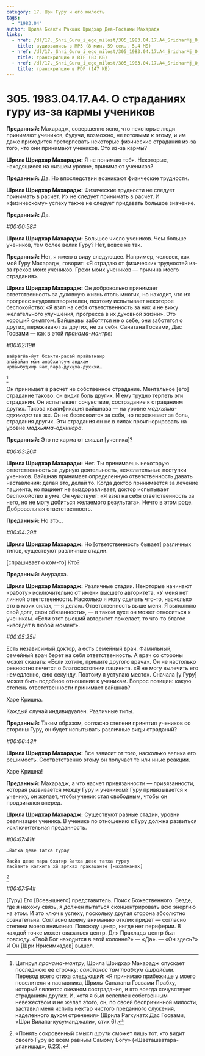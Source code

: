 ```yaml
---
category: 17. Шри Гуру и его милость
tags:
  - "1983.04"
author: Шрила Бхакти Ракшак Шридхар Дев-Госвами Махарадж
links:
  - href: /dl/17._Shri_Guru_i_ego_milost/305_1983.04.17.A4_SridharMj_O_stradaniyah_guru_iz-za_karmy_uchenikov.mp3
    title: аудиозапись в MP3 (8 мин. 59 сек., 5,4 МБ)
  - href: /dl/17._Shri_Guru_i_ego_milost/305_1983.04.17.A4_SridharMj_O_stradaniyah_guru_iz-za_karmy_uchenikov.rtf
    title: транскрипцию в RTF (83 КБ)
  - href: /dl/17._Shri_Guru_i_ego_milost/305_1983.04.17.A4_SridharMj_O_stradaniyah_guru_iz-za_karmy_uchenikov.pdf
    title: транскрипцию в PDF (147 КБ)
---
```


# 305. 1983.04.17.A4. О страданиях гуру из-за кармы учеников

**Преданный:** Махарадж, совершенно ясно, что некоторые люди принимают учеников, будучи, возможно, не готовыми к этому, и им даже приходится претерпевать некоторые физические страдания из-за того, что они принимают учеников. Это из-за кармы?

**Шрила Шридхар Махарадж:** Я не понимаю тебя. Некоторые, находящиеся на низшем уровне, принимают учеников?

**Преданный:** Да. Но впоследствии возникают физические трудности.

**Шрила Шридхар Махарадж:** Физические трудности не следует принимать в расчет. Их не следует принимать в расчет. И «физическому» успеху также не следует придавать большое значение.

**Преданный:** Да.

*#00:00:58#*

**Шрила Шридхар Махарадж:** Большое число учеников. Чем больше учеников, тем более велик Гуру? Нет, вовсе не так.

**Преданный:** Нет, я имею в виду следующее. Например, человек, как мой Гуру Махарадж, говорит: «Я страдаю от физических трудностей из-за грехов моих учеников. Грехи моих учеников — причина моего страдания».

**Шрила Шридхар Махарадж:** Он добровольно принимает ответственность за духовную жизнь столь многих, но находит, что их прогресс неудовлетворителен, поэтому испытывает некоторое беспокойство: «Я взял на себя ответственность за них и не вижу желательного улучшения, прогресса в их духовной жизни». Это хороший симптом. Вайшнавы заботятся не о себе, они заботятся о других, переживают за других, не за себя. Санатана Госвами, Дас Госвами — как в этой *пранама-мантре*:

*#00:02:19#*

    вайрāгйа-йуг бхакти-расам̇ прайатнаир
    апāйайан мāм анабхипсум андхам
    кр̣пāмбудхир йах̣ пара-дух̣кха-духкхи…
[^_ftn1]

Он принимает в расчет не собственное страдание. Ментальное [его] страдание таково: он видит боль других. И ему трудно терпеть эти страдания. Он испытывает сочувствие, сострадание к страданиям других. Такова квалификация вайшнава — на уровне *мадхьяма-адхикара* так же. Он не беспокоится за себя, но переживает за боль, страдания других. Эти страдания он не в силах проигнорировать на уровне *мадхьяма-адхикара*.

**Преданный:** Это не карма от *шишьи* [ученика]?

*#00:03:26#*

**Шрила Шридхар Махарадж:** Нет. Ты принимаешь некоторую ответственность за дурную деятельность, нежелательные поступки учеников. Вайшнав принимает определенную ответственность давать наставления: делай это, делай то. Когда доктор принимается за лечение пациента, но пациент не выздоравливает, доктор испытывает беспокойство в уме. Он чувствует: «Я взял на себя ответственность за него, но не могу добиться желаемого результата». Нечто в этом роде. Добровольная ответственность.

**Преданный:** Но это…

*#00:04:29#*

**Шрила Шридхар Махарадж:** Но [ответственность бывает] различных типов, существуют различные стадии.

[спрашивает о ком-то] Кто?

**Преданный:** Анурадха.

**Шрила Шридхар Махарадж:** Различные стадии. Некоторые начинают «работу» исключительно от имени высшего авторитета. «У меня нет личной ответственности. Насколько я могу сделать что-то, насколько это в моих силах, — я делаю. Ответственность выше меня. Я выполняю свой долг, свои обязанности», — в таком духе он может относиться к ученикам. «Если этот высший авторитет пожелает, то что-то благое низойдет в любой момент».

*#00:05:25#*

Есть независимый доктор, а есть семейный врач. Фамильный, семейный врач берет на себя ответственность. А врач со стороны может сказать: «Если хотите, примите другого врача». Он не настолько ревностно печется о благосостоянии пациента. «Я не могу вылечить его немедленно, сию секунду. Поэтому я уступаю место». Сначала [у Гуру] может быть подобное отношение к ученикам. Вопрос позиции: какую степень ответственности принимает вайшнав?

Харе Кришна.

Каждый случай индивидуален. Различные типы.

**Преданный:** Таким образом, согласно степени принятия учеников со стороны Гуру, он будет испытывать различные виды страданий?

*#00:06:43#*

**Шрила Шридхар Махарадж:** Все зависит от того, насколько велика его решимость. Соответственно этому он получает те или иные реакции.

Харе Кришна!

**Преданный:** Махарадж, а что насчет привязанности — привязанности, которая развивается между Гуру и учеником? Гуру привязывается к ученику, он желает, чтобы ученик стал свободным, чтобы он продвигался вперед.

**Шрила Шридхар Махарадж:** Существуют разные стадии, уровни реализации ученика. В ученике по отношению к Гуру должна развиться исключительная преданность.

*#00:07:41#*

    …йатха деве татха гурау

    йасйа деве пара бхатир йатха деве татха гурау
    тасйаите катхита хй артхах пракашанте [махатманах]
[^_ftn2]

*#00:07:54#*

[Гуру] Его [Всевышнего] представитель. Поиск Божественного. Везде, где я нахожу связь, я должен пытаться сконцентрировать всю энергию на этом. И это ключ к успеху, поскольку другая сторона абсолютно сознательна. Согласно моему вниманию отклик придет — согласно степени моего внимания. Повсюду центр, нигде нет периферии. В каждой точке может оказаться центр. Для Прахлады центр был повсюду. «Твой Бог находится в этой колонне?» — «Да». — «Он здесь?» И Он [Шри Нрисимхадев] вышел.



[^_ftn1]: Цитируя *пранама-мантру*, Шрила Шридхар Махарадж опускает последнюю ее строчку: *санāтанас там̇ прабхум āш́райāми*. Перевод всего стиха следующий: «Я принимаю прибежище у моего повелителя и наставника, Шрилы Санатаны Госвами Прабху, который является океаном сострадания, и кто всегда сочувствует страданиям других. И, хотя я был ослеплен собственным невежеством и не желал этого, он, по своей беспричинной милости, заставил меня испить нектар чистого преданного служения, наделенного духом отречения» (Шрила Рагхунатх Дас Госвами, «Шри Вилапа-кусуманджали», стих 6).

[^_ftn2]: «Понять сокровенный смысл *шрути* сможет лишь тот, кто видит своего Гуру во всем равным Самому Богу» («Шветашватара-упанишад», 6.23).

